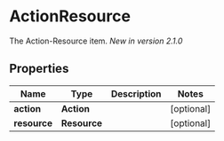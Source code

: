 

# ActionResource

The Action-Resource item.  *New in version 2.1.0* 

## Properties

| Name | Type | Description | Notes |
|------------ | ------------- | ------------- | -------------|
|**action** | **Action** |  |  [optional] |
|**resource** | **Resource** |  |  [optional] |



